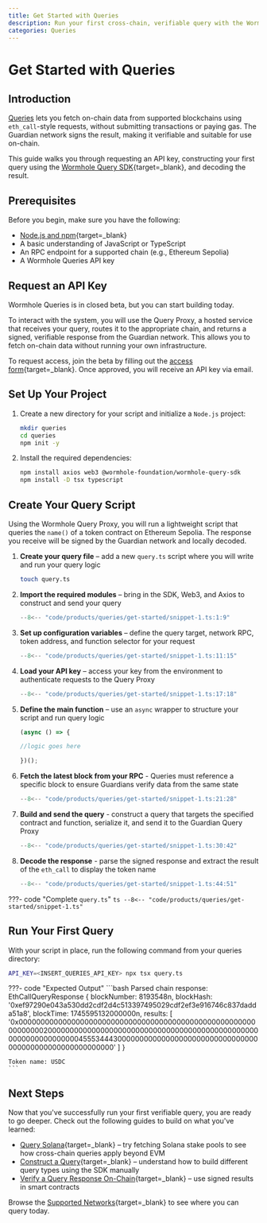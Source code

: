 ```yaml
---
title: Get Started with Queries
description: Run your first cross-chain, verifiable query with the Wormhole Queries SDK and Proxy, using eth_call to fetch token metadata.
categories: Queries
---
```


# Get Started with Queries

## Introduction

[Queries](/docs/products/queries/overview) lets you fetch on-chain data from supported blockchains using `eth_call`-style requests, without submitting transactions or paying gas. The Guardian network signs the result, making it verifiable and suitable for use on-chain.

This guide walks you through requesting an API key, constructing your first query using the [Wormhole Query SDK](https://www.npmjs.com/package/@wormhole-foundation/wormhole-query-sdk){target=\_blank}, and decoding the result.

## Prerequisites

Before you begin, make sure you have the following:

 - [Node.js and npm](https://docs.npmjs.com/downloading-and-installing-node-js-and-npm){target=\_blank} 
 - A basic understanding of JavaScript or TypeScript
 - An RPC endpoint for a supported chain (e.g., Ethereum Sepolia)
 - A Wormhole Queries API key

## Request an API Key

Wormhole Queries is in closed beta, but you can start building today.

To interact with the system, you will use the Query Proxy, a hosted service that receives your query, routes it to the appropriate chain, and returns a signed, verifiable response from the Guardian network. This allows you to fetch on-chain data without running your own infrastructure.

To request access, join the beta by filling out the [access form](https://forms.clickup.com/45049775/f/1aytxf-10244/JKYWRUQ70AUI99F32Q){target=\_blank}. Once approved, you will receive an API key via email.

## Set Up Your Project

1. Create a new directory for your script and initialize a `Node.js` project:

    ```bash
    mkdir queries
    cd queries
    npm init -y
    ```

2. Install the required dependencies:

    ```bash
    npm install axios web3 @wormhole-foundation/wormhole-query-sdk
    npm install -D tsx typescript
    ```

## Create Your Query Script 

Using the Wormhole Query Proxy, you will run a lightweight script that queries the `name()` of a token contract on Ethereum Sepolia. The response you receive will be signed by the Guardian network and locally decoded.

1. **Create your query file** – add a new `query.ts` script where you will write and run your query logic

    ```bash
    touch query.ts
    ```

2. **Import the required modules** – bring in the SDK, Web3, and Axios to construct and send your query

    ```typescript
    --8<-- "code/products/queries/get-started/snippet-1.ts:1:9"
    ```

3.  **Set up configuration variables** – define the query target, network RPC, token address, and function selector for your request

    ```ts
    --8<-- "code/products/queries/get-started/snippet-1.ts:11:15"
    ```

4. **Load your API key** – access your key from the environment to authenticate requests to the Query Proxy

    ```ts
    --8<-- "code/products/queries/get-started/snippet-1.ts:17:18"
    ```

5. **Define the main function** – use an `async` wrapper to structure your script and run query logic

    ```ts
    (async () => {

    //logic goes here
    
    })();
    ```

6. **Fetch the latest block from your RPC** - Queries must reference a specific block to ensure Guardians verify data from the same state

    ```ts
    --8<-- "code/products/queries/get-started/snippet-1.ts:21:28"
    ```

7. **Build and send the query** - construct a query that targets the specified contract and function, serialize it, and send it to the Guardian Query Proxy

    ```ts
    --8<-- "code/products/queries/get-started/snippet-1.ts:30:42"
    ```

8. **Decode the response** - parse the signed response and extract the result of the `eth_call` to display the token name

    ```ts
    --8<-- "code/products/queries/get-started/snippet-1.ts:44:51"
    ```

???- code "Complete `query.ts`"
    ```ts
    --8<-- "code/products/queries/get-started/snippet-1.ts"
    ```

## Run Your First Query

With your script in place, run the following command from your queries directory:

```bash
API_KEY=<INSERT_QUERIES_API_KEY> npx tsx query.ts
```

???- code "Expected Output"
    ```bash
    Parsed chain response:
    EthCallQueryResponse {
    blockNumber: 8193548n,
    blockHash: '0xef97290e043a530dd2cdf2d4c513397495029cdf2ef3e916746c837dadda51a8',
    blockTime: 1745595132000000n,
    results: [
        '0x000000000000000000000000000000000000000000000000000000000000002000000000000000000000000000000000000000000000000000000000000000045553444300000000000000000000000000000000000000000000000000000000'
    ]
    }

    Token name: USDC
    ```

## Next Steps

Now that you've successfully run your first verifiable query, you are ready to go deeper. Check out the following guides to build on what you've learned:

 - [Query Solana](https://github.com/wormhole-foundation/demo-queries-ts/blob/main/src/query_solana_stake_pool.ts){target=\_blank} – try fetching Solana stake pools to see how cross-chain queries apply beyond EVM
 - [Construct a Query](){target=\_blank} – understand how to build different query types using the SDK manually
 - [Verify a Query Response On-Chain](){target=\_blank} – use signed results in smart contracts

Browse the [Supported Networks](){target=\_blank} to see where you can query today.

